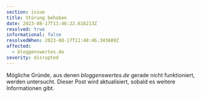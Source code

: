 ```yaml
---
section: issue
title: Störung behoben
date: 2023-08-17T11:46:22.616213Z
resolved: true
informational: false
resolvedWhen: 2023-08-17T11:48:46.343689Z
affected:
  - bloggenswertes.de
severity: disrupted
---
```

Mögliche Gründe, aus denen *bloggenswertes.de* gerade nicht funktioniert, werden untersucht. Dieser Post wird aktualisiert, sobald es weitere Informationen gibt.

        